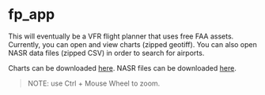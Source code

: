 # fp_app

This will eventually be a VFR flight planner that uses free FAA assets. Currently, you can open and view charts (zipped geotiff). You can also open NASR data files (zipped CSV) in order to search for airports.

Charts can be downloaded [here](https://www.faa.gov/air_traffic/flight_info/aeronav/digital_products/vfr/).
NASR files can be downloaded [here](https://www.faa.gov/air_traffic/flight_info/aeronav/aero_data/NASR_Subscription/).

> NOTE: use Ctrl + Mouse Wheel to zoom.
